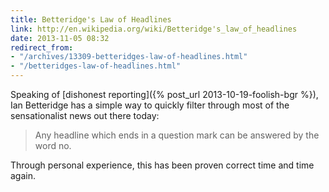 ```yaml
---
title: Betteridge's Law of Headlines
link: http://en.wikipedia.org/wiki/Betteridge's_law_of_headlines
date: 2013-11-05 08:32
redirect_from:
- "/archives/13309-betteridges-law-of-headlines.html"
- "/betteridges-law-of-headlines.html"
---
```



Speaking of [dishonest reporting]({% post_url 2013-10-19-foolish-bgr %}), Ian Betteridge has a simple way to quickly filter through most of the sensationalist news out there today:

> Any headline which ends in a question mark can be answered by the word no.

Through personal experience, this has been proven correct time and time again.
